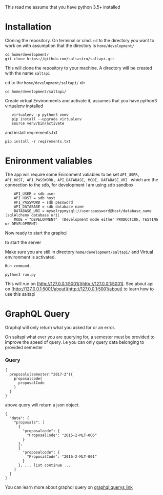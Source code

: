 This read me assume that you have python 3.5+ installed

# Installation

Cloning the repository.
On terminal or cmd. 
`cd` to the directory you want to work on with assumption that the directory is `home/development/` 

```
cd home/development/
git clone https://github.com/saltastro/saltapi.git

``` 

This will clone the repository to your machine. A directory will be created with the name `saltapi`

cd to the `home/development/saltapi/` dir 
```bazaar
cd home/development/saltapi/
```
Create virtual Environments and activate it, assumes that you have python3 virtualenv installed

```
   virtualenv -p python3 venv
   pip install --upgrade virtualenv
   source venv/bin/activate
```

and install reqirements.txt 

```bazaar
pip install -r reqirements.txt
```
# Enironment valiables
The app will require some Enironment valiables to be set
`API_USER, API_HOST, API_PASSWORD, API_DATABASE, MODE, DATABASE_URI `
which are the connection to the sdb, for development I am using sdb sandbox
```
    API_USER = sdb user
    API_HOST = sdb host
    API_PASSWORD = sdb password
    API_DATABASE = sdb database name
    DATABASE_URI = mysql+pymysql://user:password@host/database_name  (sqlAlchemy database uri)
    MODE = "DEVELOPMENT"  (Development mode either PRODUCTION, TESTING or DEVELOPMENT)
```

Now ready to start the graphql

to start the server

Make sure you are still in directory `home/development/saltapi/`  and Virtual environment is activated.

```bazaar
Run command.

python3 run.py
```

This will run on [http://127.0.0.1:5001/](http://127.0.0.1:5001). See about api on 
[http://127.0.0.1:5001/about](http://127.0.0.1:5001/about) to learn how to use this saltapi


# GraphQL Query

Graphql will only return what you asked for or an error.

On saltapi what ever you are querying for, a semester must be provided to improve the speed of query. 
i.e you can only query data belonging to provided semester  

### Query

```
{
  proposals(semester:"2017-2"){
    proposalcode{
      proposalCode
    }
  }
}
```

above query will return a json object. 

```
{
  "data": {
    "proposals": [
      {
        "proposalcode": {
          "ProposalCode": "2015-2-MLT-006"
        }
      },
      {
        "proposalcode": {
          "ProposalCode": "2016-2-MLT-001"
        }
      }, ... list continue ...
    ]
  }
}
```

You can learn more about graphql query on [graphql querys link](http://graphql.org/learn/queries/)

